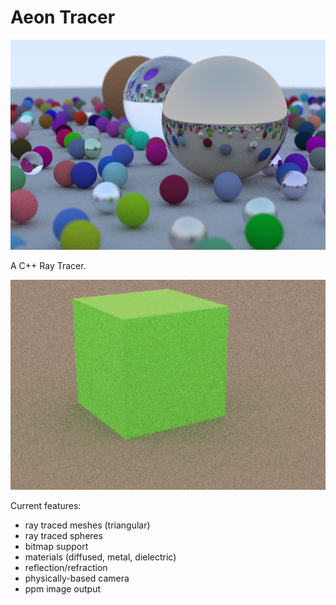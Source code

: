 # Aeon Tracer

![ray traced scene](renderSpheres.png)

A C++ Ray Tracer.

![ray traced cube](renderCube.png)

Current features:
- ray traced meshes (triangular)
- ray traced spheres
- bitmap support
- materials (diffused, metal, dielectric)
- reflection/refraction
- physically-based camera
- ppm image output

